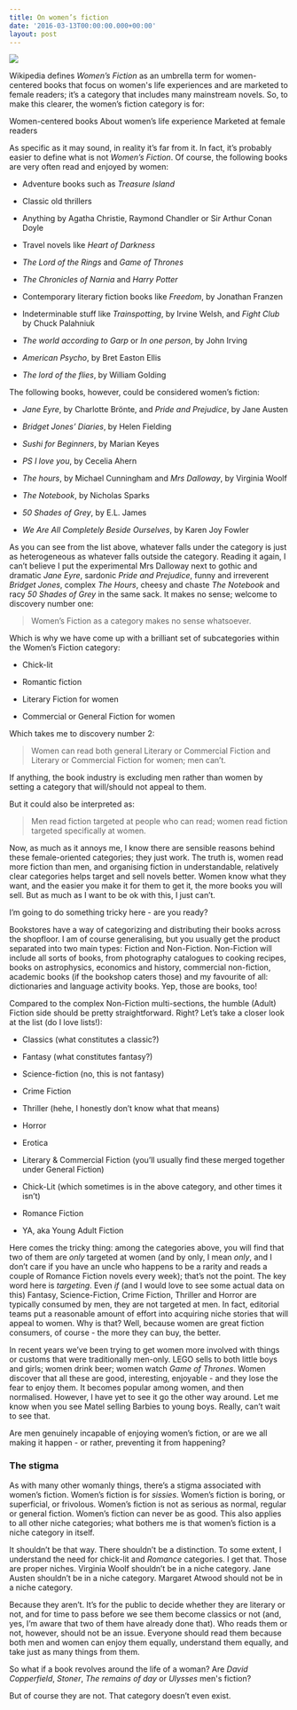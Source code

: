 ```yaml
---
title: On women’s fiction
date: '2016-03-13T00:00:00.000+00:00'
layout: post
---
```



![](https://snap-photos.s3.amazonaws.com/img-thumbs/960w/TFGZBZ1EEV.jpg)

Wikipedia defines *Women’s Fiction* as an umbrella term for women-centered books that focus on women's life experiences and are marketed to female readers; it’s a category that includes many mainstream novels. So, to make this clearer, the women’s fiction category is for:

Women-centered books
About women’s life experience
Marketed at female readers

As specific as it may sound, in reality it’s far from it. In fact, it’s probably easier to define what is not *Women’s Fiction*. Of course, the following books are very often read and enjoyed by women:

* Adventure books such as *Treasure Island*

* Classic old thrillers

* Anything by Agatha Christie, Raymond Chandler or Sir Arthur Conan Doyle

* Travel novels like *Heart of Darkness*

* *The Lord of the Rings* and *Game of Thrones*

* *The Chronicles of Narnia* and *Harry Potter*

* Contemporary literary fiction books like *Freedom*, by Jonathan Franzen

* Indeterminable stuff like *Trainspotting*, by Irvine Welsh, and *Fight Club* by Chuck Palahniuk

* *The world according to Garp* or *In one person*, by John Irving

* *American Psycho*, by Bret Easton Ellis

* *The lord of the flies*, by William Golding

The following books, however, could be considered women’s fiction:

* *Jane Eyre*, by Charlotte Brönte, and *Pride and Prejudice*, by Jane Austen

* *Bridget Jones’ Diaries*, by Helen Fielding

* *Sushi for Beginners*, by Marian Keyes

* *PS I love you*, by Cecelia Ahern

* *The hours*, by Michael Cunningham and *Mrs Dalloway*, by Virginia Woolf

* *The Notebook*, by Nicholas Sparks

* *50 Shades of Grey*, by E.L. James

* *We Are All Completely Beside Ourselves*, by Karen Joy Fowler

As you can see from the list above, whatever falls under the category is just as heterogeneous as whatever falls outside the category. Reading it again, I can’t believe I put the experimental Mrs Dalloway next to gothic and dramatic *Jane Eyre*, sardonic *Pride and Prejudice*, funny and irreverent *Bridget Jones*, complex *The Hours*, cheesy and chaste *The Notebook* and racy *50 Shades of Grey* in the same sack. It makes no sense; welcome to discovery number one:

<blockquote>
<p>Women’s Fiction as a category makes no sense whatsoever.</p>
</blockquote>

Which is why we have come up with a brilliant set of subcategories within the Women’s Fiction category:

* Chick-lit

* Romantic fiction

* Literary Fiction for women

* Commercial or General Fiction for women

Which takes me to discovery number 2:

<blockquote>
<p>Women can read both general Literary or Commercial Fiction and Literary or Commercial Fiction for women; men can’t.</p>
</blockquote>

If anything, the book industry is excluding men rather than women by setting a category that will/should not appeal to them.

But it could also be interpreted as:

<blockquote>
<p>Men read fiction targeted at people who can read; women read fiction targeted specifically at women.</p>
</blockquote>

Now, as much as it annoys me, I know there are sensible reasons behind these female-oriented categories; they just work. The truth is, women read more fiction than men, and organising fiction in understandable, relatively clear categories helps target and sell novels better. Women know what they want, and the easier you make it for them to get it, the more books you will sell. But as much as I want to be ok with this, I just can’t.

I’m going to do something tricky here - are you ready?

Bookstores have a way of categorizing and distributing their books across the shopfloor. I am of course generalising, but you usually get the product separated into two main types: Fiction and Non-Fiction. Non-Fiction will include all sorts of books, from photography catalogues to cooking recipes, books on astrophysics, economics and history, commercial non-fiction, academic books (if the bookshop caters those) and my favourite of all: dictionaries and language activity books. Yep, those are books, too!

Compared to the complex Non-Fiction multi-sections, the humble (Adult) Fiction side should be pretty straightforward. Right? Let’s take a closer look at the list (do I love lists!):

* Classics (what constitutes a classic?)

* Fantasy (what constitutes fantasy?)

* Science-fiction (no, this is not fantasy)

* Crime Fiction

* Thriller (hehe, I honestly don’t know what that means)

* Horror

* Erotica

* Literary & Commercial Fiction (you’ll usually find these merged together under General Fiction)

* Chick-Lit (which sometimes is in the above category, and other times it isn’t)

* Romance Fiction

* YA, aka Young Adult Fiction

Here comes the tricky thing: among the categories above, you will find that two of them are *only* targeted at women (and by only, I mean *only*, and I don’t care if you have an uncle who happens to be a rarity and reads a couple of Romance Fiction novels every week); that’s not the point. The key word here is *targeting*. Even *if* (and I would love to see some actual data on this) Fantasy, Science-Fiction, Crime Fiction, Thriller and Horror are typically consumed by men, they are not targeted at men. In fact, editorial teams put a reasonable amount of effort into acquiring niche stories that will appeal to women. Why is that? Well, because women are great fiction consumers, of course - the more they can buy, the better.

In recent years we’ve been trying to get women more involved with things or customs that were traditionally men-only. LEGO sells to both little boys and girls; women drink beer; women watch *Game of Thrones*. Women discover that all these are good, interesting, enjoyable - and they lose the fear to enjoy them. It becomes popular among women, and then normalised. However, I have yet to see it go the other way around. Let me know when you see Matel selling Barbies to young boys. Really, can’t wait to see that.

Are men genuinely incapable of enjoying women’s fiction, or are we all making it happen - or rather, preventing it from happening?

### The stigma

As with many other womanly things, there’s a stigma associated with women’s fiction. Women’s fiction is for *sissies*. Women’s fiction is boring, or superficial, or frivolous. Women’s fiction is not as serious as normal, regular or general fiction. Women’s fiction can never be as good. This also applies to all other niche categories; what bothers me is that women’s fiction is a niche category in itself.

It shouldn’t be that way. There shouldn’t be a distinction. To some extent, I understand the need for chick-lit and *Romance* categories. I get that. Those are proper niches. Virginia Woolf shouldn’t be in a niche category. Jane Austen shouldn’t be in a niche category. Margaret Atwood should not be in a niche category.

Because they aren’t. It’s for the public to decide whether they are literary or not, and for time to pass before we see them become classics or not (and, yes, I’m aware that two of them have already done that). Who reads them or not, however, should not be an issue. Everyone should read them because both men and women can enjoy them equally, understand them equally, and take just as many things from them.

So what if a book revolves around the life of a woman? Are *David Copperfield*, *Stoner*, *The remains of day* or *Ulysses* men's fiction?

But of course they are not. That category doesn’t even exist.